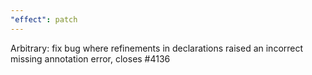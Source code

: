 ```yaml
---
"effect": patch
---
```


Arbitrary: fix bug where refinements in declarations raised an incorrect missing annotation error, closes #4136
